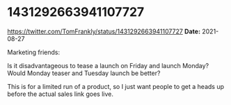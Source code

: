 # 1431292663941107727
https://twitter.com/TomFrankly/status/1431292663941107727
**Date:** 2021-08-27

Marketing friends:

Is it disadvantageous to tease a launch on Friday and launch Monday? Would Monday teaser and Tuesday launch be better?

This is for a limited run of a product, so I just want people to get a heads up before the actual sales link goes live.
